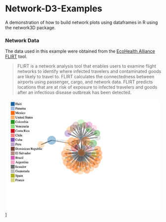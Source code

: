 # Network-D3-Examples
A demonstration of how to build network plots using dataframes in R using the network3D package.

### Network Data
The data used in this example were obtained from the [EcoHealth Alliance FLIRT](https://flirt.eha.io/) tool. 

>FLIRT is a network analysis tool that enables users to examine flight networks to identify where infected travelers and contaminated goods are likely to travel to. FLIRT calculates the connectedness between airports using passenger, cargo, and network data. FLIRT predicts locations that are at risk of exposure to infected travelers and goods after an infectious disease outbreak has been detected.

![FLIRT Example](https://raw.githubusercontent.com/collinschwantes/Network-D3-Examples/master/FlIRT_example.png)]
